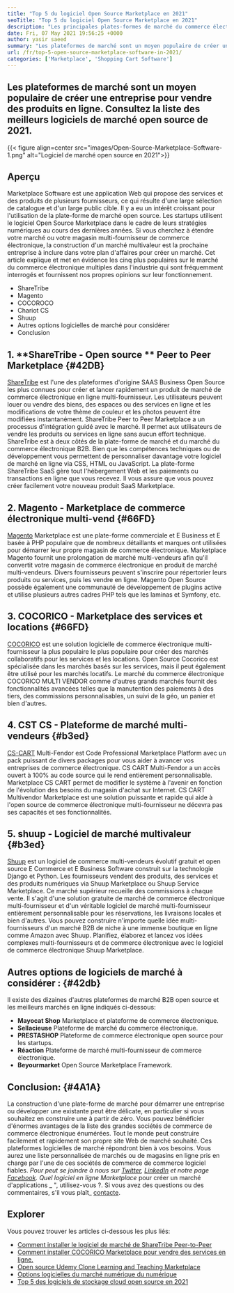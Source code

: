```yaml
---
title: "Top 5 du logiciel Open Source Marketplace en 2021" 
seoTitle: "Top 5 du logiciel Open Source Marketplace en 2021" 
description: "Les principales plates-formes de marché du commerce électronique multi-fournisseur auto-hébergées pour la construction de magasins en ligne, vendant à la fois des produits physiques et numériques." 
date: Fri, 07 May 2021 19:56:25 +0000
author: yasir saeed
summary: "Les plateformes de marché sont un moyen populaire de créer une entreprise pour vendre des produits en ligne. Consultez la liste des meilleurs logiciels de marché open source de 2021." 
url: /fr/top-5-open-source-marketplace-software-in-2021/
categories: ['Marketplace', 'Shopping Cart Software']
---
```


## Les plateformes de marché sont un moyen populaire de créer une entreprise pour vendre des produits en ligne. Consultez la liste des meilleurs logiciels de marché open source de 2021.

{{< figure align=center src="images/Open-Source-Marketplace-Software-1.png" alt="Logiciel de marché open source en 2021">}}


## **Aperçu**
Marketplace Software est une application Web qui propose des services et des produits de plusieurs fournisseurs, ce qui résulte d'une large sélection de catalogue et d'un large public cible. Il y a eu un intérêt croissant pour l'utilisation de la plate-forme de marché open source. Les startups utilisent le logiciel Open Source Marketplace dans le cadre de leurs stratégies numériques au cours des dernières années. Si vous cherchez à étendre votre marché ou votre magasin multi-fournisseur de commerce électronique, la construction d'un marché multivaleur est la prochaine entreprise à inclure dans votre plan d'affaires pour créer un marché.
Cet article explique et met en évidence les cinq plus populaires sur le marché du commerce électronique multiples dans l'industrie qui sont fréquemment interrogés et fournissent nos propres opinions sur leur fonctionnement.
  * ShareTribe
  * Magento
  * COCOROCO
  * Chariot CS
  * Shuup
  * Autres options logicielles de marché pour considérer
  * Conclusion

## 1. **ShareTribe  **- Open source **  Peer to Peer Marketplace** {#42DB}
[ShareTribe][1] est l'une des plateformes d'origine SAAS Business Open Source les plus connues pour créer et lancer rapidement un produit de marché de commerce électronique en ligne multi-fournisseur. Les utilisateurs peuvent louer ou vendre des biens, des espaces ou des services en ligne et les modifications de votre thème de couleur et les photos peuvent être modifiées instantanément. ShareTribe Peer to Peer Marketplace a un processus d'intégration guidé avec le marché. Il permet aux utilisateurs de vendre les produits ou services en ligne sans aucun effort technique. ShareTribe est à deux côtés de la plate-forme de marché et du marché du commerce électronique B2B.
Bien que les compétences techniques ou de développement vous permettent de personnaliser davantage votre logiciel de marché en ligne via CSS, HTML ou JavaScript. La plate-forme ShareTribe SaaS gère tout l'hébergement Web et les paiements ou transactions en ligne que vous recevez. Il vous assure que vous pouvez créer facilement votre nouveau produit SaaS Marketplace.

## 2. **Magento**  - Marketplace de commerce électronique multi-vend   {#66FD}
[Magento][2] Marketplace est une plate-forme commerciale et E Business et E basée à PHP populaire que de nombreux détaillants et marques ont utilisées pour démarrer leur propre magasin de commerce électronique. Marketplace Magento fournit une prolongation de marché multi-vendeurs afin qu'il convertit votre magasin de commerce électronique en produit de marché multi-vendeurs. Divers fournisseurs peuvent s'inscrire pour répertorier leurs produits ou services, puis les vendre en ligne. Magento Open Source possède également une communauté de développement de plugins active et utilise plusieurs autres cadres PHP tels que les laminas et Symfony, etc.

## 3. **COCORICO**  - Marketplace des services et locations   {#66FD}
[COCORICO][3] est une solution logicielle de commerce électronique multi-fournisseur la plus populaire le plus populaire pour créer des marchés collaboratifs pour les services et les locations. Open Source Cocorico est spécialisée dans les marchés basés sur les services, mais il peut également être utilisé pour les marchés locatifs. Le marché du commerce électronique COCORICO MULTI VENDOR comme d'autres grands marchés fournit des fonctionnalités avancées telles que la manutention des paiements à des tiers, des commissions personnalisables, un suivi de la géo, un panier et bien d'autres.

## 4. **CST CS**  - Plateforme de marché multi-vendeurs   {#b3ed}
[CS-CART][4] Multi-Fendor est Code Professional Marketplace Platform avec un pack puissant de divers packages pour vous aider à avancer vos entreprises de commerce électronique. CS CART Multi-Fendor a un accès ouvert à 100% au code source qui le rend entièrement personnalisable. Marketplace CS CART permet de modifier le système à l'avenir en fonction de l'évolution des besoins du magasin d'achat sur Internet. CS CART Multivendor Marketplace est une solution puissante et rapide qui aide à l'open source de commerce électronique multi-fournisseur ne décevra pas ses capacités et ses fonctionnalités.

## 5. **shuup**  - Logiciel de marché multivaleur   {#b3ed}
[Shuup][5] est un logiciel de commerce multi-vendeurs évolutif gratuit et open source E Commerce et E Business Software construit sur la technologie Django et Python. Les fournisseurs vendent des produits, des services et des produits numériques via Shuup Marketplace ou Shuup Service Marketplace. Ce marché supérieur recueille des commissions à chaque vente. Il s'agit d'une solution gratuite de marché de commerce électronique multi-fournisseur et d'un véritable logiciel de marché multi-fournisseur entièrement personnalisable pour les réservations, les livraisons locales et bien d'autres. Vous pouvez construire n'importe quelle idée multi-fournisseurs d'un marché B2B de niche à une immense boutique en ligne comme Amazon avec Shuup. Planifiez, élaborez et lancez vos idées complexes multi-fournisseurs et de commerce électronique avec le logiciel de commerce électronique Shuup Marketplace.

## **Autres options de logiciels de marché à considérer** :   {#42db}
Il existe des dizaines d'autres plateformes de marché B2B open source et les meilleurs marchés en ligne indiqués ci-dessous:
  * **Mayocat Shop**  Marketplace et plateforme de commerce électronique.
  * **Sellacieuse**  Plateforme de marché du commerce électronique.
  * **PRESTASHOP**  Plateforme de commerce électronique open source pour les startups.
  * **Réaction**  Plateforme de marché multi-fournisseur de commerce électronique.
  * **Beyourmarket**  Open Source Marketplace Framework.

## **Conclusion:** {#4A1A}
La construction d'une plate-forme de marché pour démarrer une entreprise ou développer une existante peut être délicate, en particulier si vous souhaitez en construire une à partir de zéro. Vous pouvez bénéficier d'énormes avantages de la liste des grandes sociétés de commerce de commerce électronique énumérées. Tout le monde peut construire facilement et rapidement son propre site Web de marché souhaité. Ces plateformes logicielles de marché répondront bien à vos besoins. Vous aurez une liste personnalisée de marchés ou de magasins en ligne pris en charge par l'une de ces sociétés de commerce de commerce logiciel fiables.
_Pour peut se joindre à nous sur [Twitter][6], [LinkedIn][7] et notre page [Facebook][8]. Quel logiciel en ligne Marketplace_ pour créer un marché d'applications _ ", utilisez-vous ?. Si vous avez des questions ou des commentaires, s'il vous plaît_ [contacte][9].

## Explorer
Vous pouvez trouver les articles ci-dessous les plus liés:
  * [Comment installer le logiciel de marché de ShareTribe Peer-to-Peer][10]
  * [Comment installer COCORICO Marketplace pour vendre des services en ligne.][11]
  * [Open source Udemy Clone Learning and Teaching Marketplace][12]
  * [Options logicielles du marché numérique du numérique][13]
  * [Top 5 des logiciels de stockage cloud open source en 2021][14]

  
[1]: https://www.sharetribe.com/
[2]: https://magento.com/
[3]: https://www.cocorico.io/en/
[4]: https://www.cs-cart.com/
[5]: https://www.shuup.com/
[6]: https://twitter.com/containerize_co
[7]: https://www.linkedin.com/company/containerize/
[8]: http://facebook.com/containerize
[9]: mailto:yasir.saeed@aspose.com
[10]: https://products.containerize.com/marketplace/sharetribe/
[11]: https://products.containerize.com/marketplace/cocorico/
[12]: https://products.containerize.com/marketplace/edurge/
[13]: https://products.containerize.com/marketplace/
[14]: https://blog.containerize.com/backup-and-sync-software/top-5-open-source-cloud-storage-software-in-2021/
